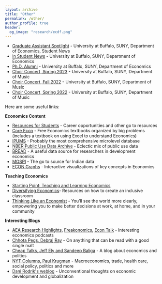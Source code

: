 ```yaml
---
layout: archive
title: "Other"
permalink: /other/
author_profile: true
header:
  og_image: "research/ecdf.png"
---
```

 - [Graduate Assistant Spotlight](https://arts-sciences.buffalo.edu/economics/news-events/student-news/graduate-assistant-spotlight-sandipa-bhattacharjee.html) - University at Buffalo, SUNY, Department of Economics, Student News
 - [In Student News](https://arts-sciences.buffalo.edu/economics/news-events/student-news/sandipa-bhattacharjee.html) - University at Buffalo, SUNY, Department of Economics
 - [Ph.D. Alumni](https://arts-sciences.buffalo.edu/economics/graduate/phd/phd-alumni-collapsable.html#collapsible_1808566155) - University at Buffalo, SUNY, Department of Economics
 - [Choir Concert, Spring 2023](https://www.youtube.com/watch?v=JryFJaF0HlU&list=WL&index=8&t=7126s) - University at Buffalo, SUNY, Department of Music
 - [Choir Concert, Fall 2022](https://www.youtube.com/watch?v=Zc2ho7Yxo3k&t=4763s) - University at Buffalo, SUNY, Department of Music
 - [Choir Concert, Spring 2022](https://www.youtube.com/watch?v=G9PeJJipmQY&t=5122s) - University at Buffalo, SUNY, Department of Music

Here are some useful links:

**Economics Content**
- [Resources for Students](https://www.aeaweb.org/resources/students) - Career opportunities and other go to resources
- [Core Econ](https://www.core-econ.org/) - Free Economics textbooks organized by big problems (includes a textbook on using Excel to understand Economics)
- [IPUMS](https://www.ipums.org/) - Probably the most comprehensive microlevel database
- [NBER Public Use Data Archive](https://www.nber.org/research/data?page=1&perPage=50) - Eclectic mix of public use data
- [BREAD](http://ipl.econ.duke.edu/dthomas/dev_data/) - A useful data source for researchers in development economics
- [MOSPI](http://mospi.nic.in/) - The go to source for Indian data
- [ECON Graphs](https://www.econgraphs.org/) - Interactive visualizations of key concepts in Economics

**Teaching Economics**
- [Starting Point: Teaching and Learning Economics](https://serc.carleton.edu/econ/teaching_methods/index.html)
- [Diversifying Economics](https://diversifyingecon.org/?title=Main_Page)- Resources on how to create an inclusive classroom
- [Thinking Like an Economist](https://podcasts.apple.com/us/podcast/think-like-an-economist/id1523898793) - You’ll see the world more clearly, empowering you to make better decisions at work, at home, and in your community

**Interesting Blogs**
- [AEA Research Highlights](https://www.aeaweb.org/research/podcasts), [Freakonomics](https://freakonomics.com/), [Econ Talk](https://www.econtalk.org/) - Interesting economics podcasts 
- [Chhota Pegs, Debraj Ray](http://debrajray.blogspot.com/) - On anything that can be read with a good single malt
- [Cheap Talks, Jeff Ely and Sandeep Baliga](https://cheaptalk.org/) - A blog about economics and politics
- [NYT Columns, Paul Krugman](https://www.nytimes.com/column/paul-krugman) - Macroeconomics, trade, health care, social policy, politics and more
- [Dani Rodrik's weblog](https://rodrik.typepad.com/) - Unconventional thoughts on economic development and globalization

